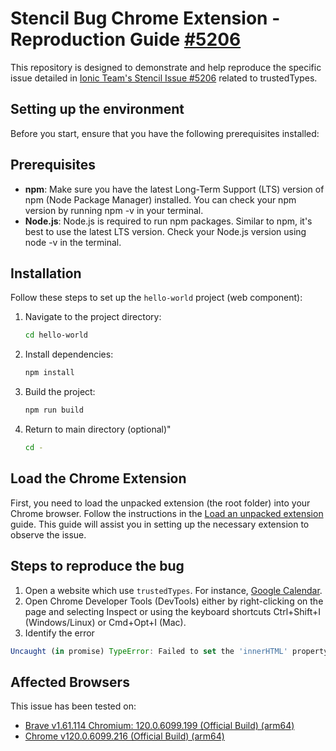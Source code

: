 # Stencil Bug Chrome Extension - Reproduction Guide [#5206](https://github.com/ionic-team/stencil/issues/5206)

This repository is designed to demonstrate and help reproduce the specific issue detailed in [Ionic Team's Stencil Issue #5206](https://github.com/ionic-team/stencil/issues/5206) related to trustedTypes.

## Setting up the environment

Before you start, ensure that you have the following prerequisites installed:

## Prerequisites

- **npm**: Make sure you have the latest Long-Term Support (LTS) version of npm (Node Package Manager) installed. You can check your npm version by running npm -v in your terminal.
- **Node.js**: Node.js is required to run npm packages. Similar to npm, it's best to use the latest LTS version. Check your Node.js version using node -v in the terminal.

## Installation

Follow these steps to set up the `hello-world` project (web component):

1. Navigate to the project directory:

   ```sh
   cd hello-world
   ```

2. Install dependencies:

   ```sh
   npm install
   ```

3. Build the project:

   ```sh
   npm run build
   ```

4. Return to main directory (optional)"

   ```sh
   cd -
   ```

## Load the Chrome Extension

First, you need to load the unpacked extension (the root folder) into your Chrome browser. Follow the instructions in the [Load an unpacked extension](https://developer.chrome.com/docs/extensions/get-started/tutorial/hello-world#load-unpacked) guide. This guide will assist you in setting up the necessary extension to observe the issue.

## Steps to reproduce the bug

1. Open a website which use `trustedTypes`. For instance, [Google Calendar](https://calendar.google.com/calendar).
2. Open Chrome Developer Tools (DevTools) either by right-clicking on the page and selecting Inspect or using the keyboard shortcuts Ctrl+Shift+I (Windows/Linux) or Cmd+Opt+I (Mac).
3. Identify the error

  ```js
  Uncaught (in promise) TypeError: Failed to set the 'innerHTML' property on 'Element': This document requires 'TrustedHTML' assignment.
  ```

## Affected Browsers

This issue has been tested on:

- [Brave v1.61.114 Chromium: 120.0.6099.199 (Official Build) (arm64)](https://brave.com/latest/)
- [Chrome v120.0.6099.216 (Official Build) (arm64)](https://chromereleases.googleblog.com/2024/01/stable-channel-update-for-desktop_9.html)
